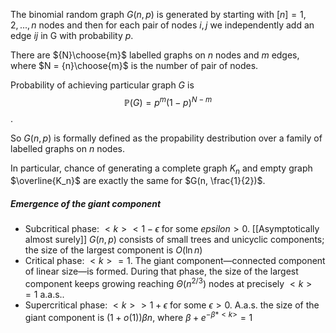 The binomial random graph $G(n,p)$  is generated by starting with $[n] = {1,2,...,n}$ nodes and then for each pair of nodes $i, j$ we independently add an edge $ij$ in G with probability $p$.

There are ${N}\choose{m}$ labelled graphs on $n$ nodes and $m$ edges, where $N = {n}\choose{m}$ is the number of pair of nodes.

Probability of achieving particular graph $G$ is 
$$\mathbb{P}(G) = p^m(1-p)^{N-m}$$.

So $G(n,p)$ is formally defined as the propability destribution over a family of labelled graphs on *n* nodes.

In particular, chance of generating a complete graph $K_n$ and empty graph $\overline{K_n}$  are exactly the same for $G(n, \frac{1}{2})$. 


##### Emergence of the giant component

- Subcritical phase: $<k> < 1 - \epsilon$ for some $epsilon > 0$. [[Asymptotically almost surely]] $G(n,p)$ consists of small trees and unicyclic components; the size of the largest component is $O(\ln n)$
- Critical phase: $<k> = 1$. The giant component—connected component of linear size—is formed. During that phase, the size of the largest component keeps growing reaching $\Theta(n^{2/3})$ nodes at precisely $<k>=1$ a.a.s..
- Supercritical phase: $<k> > 1 + \epsilon$ for some $\epsilon > 0$. A.a.s. the size of the giant component is $(1+ o(1)) \beta n$, where $\beta + e^{- \beta * <k>}=1$


